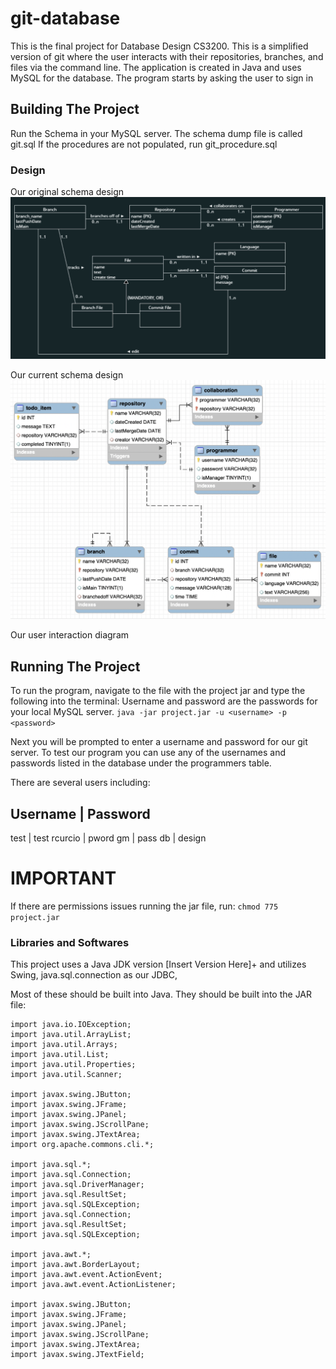 # git-database

This is the final project for Database Design CS3200. This is a simplified version of git where the user interacts with their repositories, branches, and files via the command line. The application is created in Java and uses MySQL for the database. The program starts by asking the user to sign in 


## Building The Project
Run the Schema in your MySQL server. The schema dump file is called git.sql
If the procedures are not populated, run git_procedure.sql

### Design

Our original schema design
![Original schema](/images/originalUML.png)


Our current schema design
![Current schema](/images/currentSchema.png)


Our user interaction diagram
<!-- ![User Flow Diagram](image_url) -->

## Running The Project
To run the program, navigate to the file with the project jar and type the following into the terminal:
Username and password are the passwords for your local MySQL server.
`java -jar project.jar -u <username> -p <password>`

Next you will be prompted to enter a username and password for our git server. To test our program you can use 
any of the usernames and passwords listed in the database under the programmers table.

There are several users including:

Username    |    Password
--------------------------
test        |    test
rcurcio     |    pword
gm          |    pass
db          |    design

# IMPORTANT
If there are permissions issues running the jar file, run:
`chmod 775 project.jar`

### Libraries and Softwares
This project uses a Java JDK version [Insert Version Here]+ and utilizes Swing, java.sql.connection as our JDBC, 

Most of these should be built into Java. They should be built into the JAR file:

```
import java.io.IOException;
import java.util.ArrayList;
import java.util.Arrays;
import java.util.List;
import java.util.Properties;
import java.util.Scanner;

import javax.swing.JButton;
import javax.swing.JFrame;
import javax.swing.JPanel;
import javax.swing.JScrollPane;
import javax.swing.JTextArea;
import org.apache.commons.cli.*;

import java.sql.*;
import java.sql.Connection;
import java.sql.DriverManager;
import java.sql.ResultSet;
import java.sql.SQLException;
import java.sql.Connection;
import java.sql.ResultSet;
import java.sql.SQLException;

import java.awt.*;
import java.awt.BorderLayout;
import java.awt.event.ActionEvent;
import java.awt.event.ActionListener;

import javax.swing.JButton;
import javax.swing.JFrame;
import javax.swing.JPanel;
import javax.swing.JScrollPane;
import javax.swing.JTextArea;
import javax.swing.JTextField;
```
